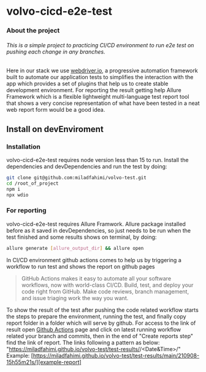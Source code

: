 # volvo-cicd-e2e-test


### About the project
###### This is a simple project to practicing CI/CD environment to run e2e test on pushing each change in any branches.
Here in our stack we use [webdriver.io][wdio],  a progressive automation framework built to automate our application tests to simplifies the interaction with the app which provides a set of plugins that help us to create stable development environment. For reporting the result getting help Allure Framework which is a flexible lightweight multi-language test report tool that shows a very concise representation of what have been tested in a neat web report form would be a good idea.

## Install on devEnviroment
### Installation

volvo-cicd-e2e-test requires node version less than 15 to run.
Install the dependencies and devDependencies and run the test by doing:

```sh
git clone git@github.com:miladfahimi/volvo-test.git
cd /root_of_project
npm i
npx wdio
```
### For reporting
volvo-cicd-e2e-test requires Allure Framwork.
Allure package installed before as it saved in devDependencies, so just needs to be run when the test finished and some results shows on terminal, by doing:
```sh
allure generate [allure_output_dir] && allure open
```
In CI/CD environment github actions comes to help us by triggering a workflow to run test and shows the report on github pages

> GitHub Actions makes it easy to automate all your software workflows, now with world-class CI/CD. Build, test, and deploy your code right from GitHub. Make code reviews, branch management, and issue triaging work the way you want.

To show the result of the test after pushing the code related workflow starts the steps to prepare the environment, running the test, and finally copy report folder in a folder which will serve by github.
For access to the link of result open [Github Actions][github-actions] page and click on latest running workflow related your branch and commits, then in the end of "Create reports step" find the link of report.
The links following a pattern as below:
"https://miladfahimi.github.io/volvo-test/test-results/<branch>/<Date&Time>/"
Example: [https://miladfahimi.github.io/volvo-test/test-results/main/210908-15h55m21s/][example-report]


   [wdio]: <https://webdriver.io/>
   [example-report]: <https://miladfahimi.github.io/volvo-test/test-results/main/210908-15h55m21s/>
   [github-actions]: <https://github.com/miladfahimi/volvo-test/actions>
   [github-link]: <https://github.com/miladfahimi/volvo-test/>